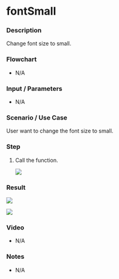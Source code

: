 # fontSmall  

### Description

Change font size to small.

### Flowchart

- N/A 

### Input / Parameters

- N/A

### Scenario / Use Case

User want to change the font size to small.

### Step

1. Call the function.
    
   ![](../../../../document/function/Conversion/fontSmall/fontSmall-step-1.png?raw=true)
 
### Result

 ![](../../../../document/function/Conversion/fontSmall/fontSmall-result-1.png?raw=true)
 
 ![](../../../../document/function/Conversion/fontSmall/fontSmall-result-2.png?raw=true)
 
    
### Video

- N/A

<!--[![Video](http://i.imgur.com/Ot5DWAW.png)](https://youtu.be/StTqXEQ2l-Y?t=35s)-->

### Notes

- N/A